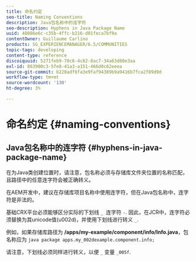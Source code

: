 ```yaml
---
title: 命名约定
seo-title: Naming Conventions
description: Java包名称中的连字符
seo-description: Hyphens in Java Package Name
uuid: 48086e6c-c35b-4ffc-b216-d01feca7bf9a
contentOwner: Guillaume Carlino
products: SG_EXPERIENCEMANAGER/6.5/COMMUNITIES
topic-tags: developing
content-type: reference
discoiquuid: 5271feb9-70c6-4c82-8ac7-34a63d80e3aa
exl-id: 863900c3-5fe8-41a3-a151-466d0c62eeea
source-git-commit: b220adf6fa3e9faf94389b9a9416b7fca2f89d9d
workflow-type: tm+mt
source-wordcount: '130'
ht-degree: 3%

---
```


# 命名约定 {#naming-conventions}

## Java包名称中的连字符 {#hyphens-in-java-package-name}

在为Java类创建位置时，请注意，包名称必须与存储库文件夹位置的名称匹配，且路径中的任意连字符会被正确转义。

在AEM开发中，建议在存储库项目名称中使用连字符，但在Java包名称中，连字符是非法的。

基础CRX平台必须能够区分实际的下划线 `_ `连字符 `-`. 因此，在JCR中，连字符必须替换为其unicode值(u002d)，并使用下划线进行转义 `_`.

例如，如果存储库路径为 **/apps/my-example/component/info/Info.java**，包名称应为 `java package apps.my_002dexample.component.info;`

请注意，下划线必须同样进行转义，以便 `_` 变量 `_005f`.
